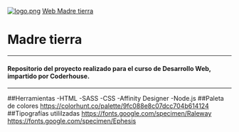 [![logo.png](https://i.postimg.cc/907Tx4Lm/logo.png)](https://postimg.cc/4HXmy3Cq)
[Web Madre tierra](http://https://github.com/agusmugnai/proyecto-madre-tierra "Madre tierra")
# Madre tierra
---
#### Repositorio del proyecto realizado para el curso de Desarrollo Web, impartido por Coderhouse.
---
##Herramientas 
-HTML
-SASS
-CSS
-Affinity Designer
-Node.js
##Paleta de colores
https://colorhunt.co/palette/9fc088e8c07dcc704b614124
##Tipografías utililzadas
https://fonts.google.com/specimen/Raleway
https://fonts.google.com/specimen/Ephesis

